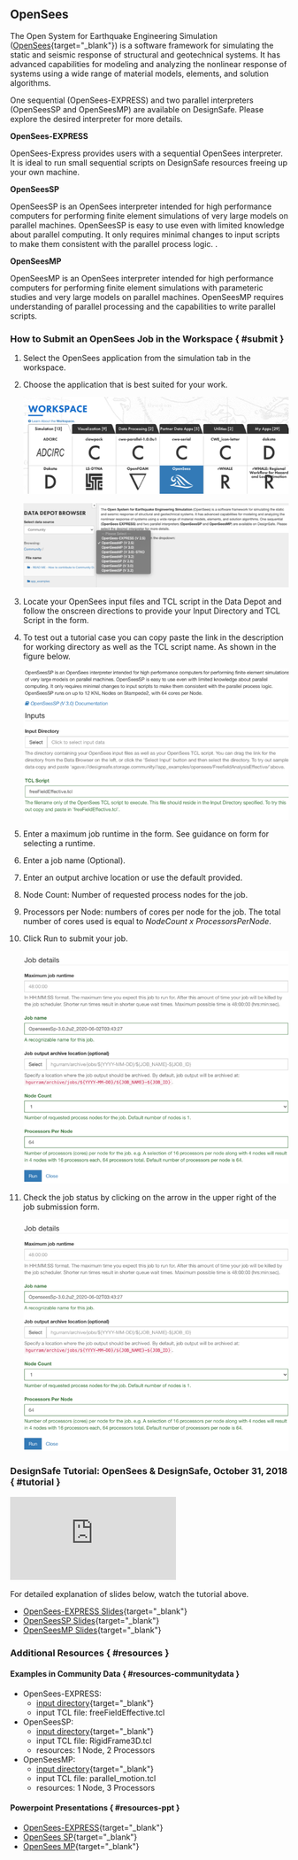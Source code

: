 ## OpenSees

The Open System for Earthquake Engineering Simulation ([OpenSees](http://opensees.berkeley.edu/){target="_blank"}) is a software framework for simulating the static and seismic response of structural and geotechnical systems. It has advanced capabilities for modeling and analyzing the nonlinear response of systems using a wide range of material models, elements, and solution algorithms.

One sequential (OpenSees-EXPRESS) and two parallel interpreters (OpenSeesSP and OpenSeesMP) are available on DesignSafe. Please explore the desired interpreter for more details.

<b>OpenSees-EXPRESS</b>

OpenSees-Express provides users with a sequential OpenSees interpreter. It is ideal to run small sequential scripts on DesignSafe resources freeing up your own machine.

<b>OpenSeesSP</b>

OpenSeesSP is an OpenSees interpreter intended for high performance computers for performing finite element simulations of very large models on parallel machines. OpenSeesSP is easy to use even with limited knowledge about parallel computing. It only requires minimal changes to input scripts to make them consistent with the parallel process logic. <!-- up to 12 KNL Nodes on OpenSeesSP runs on  Frontera, with 64 cores per Node-->.

<b>OpenSeesMP</b>

OpenSeesMP is an OpenSees interpreter intended for high performance computers for performing finite element simulations with parameteric studies and very large models on parallel machines. OpenSeesMP requires understanding of parallel processing and the capabilities to write parallel scripts. <!-- OpenSeesMP runs on up to 12 KNL Nodes on Stampede2, with 64 cores per Node. -->

### How to Submit an OpenSees Job in the Workspace { #submit }

1. Select the OpenSees application from the simulation tab in the workspace.

2. Choose the application that is best suited for your work.

	![](./imgs/opensees-1.png)

	![](./imgs/opensees-2.png)

3. Locate your OpenSees input files and TCL script in the Data Depot and follow the onscreen directions to provide your Input Directory and TCL Script in the form.

4. To test out a tutorial case you can copy paste the link in the description for working directory as well as the TCL script name. As shown in the figure below.


	![](./imgs/opensees-3.png)


5. Enter a maximum job runtime in the form. See guidance on form for selecting a runtime.

6. Enter a job name (Optional).

7. Enter an output archive location or use the default provided.

8. Node Count: Number of requested process nodes for the job.

9. Processors per Node: numbers of cores per node for the job. The total number of cores used is equal to <i style="">NodeCount x ProcessorsPerNode</i>.

10. Click Run to submit your job.

	![](./imgs/opensees-4.png)

11. Check the job status by clicking on the arrow in the upper right of the job submission form.


	![](./imgs/opensees-5.png)



### DesignSafe Tutorial: OpenSees &amp; DesignSafe, October 31, 2018 { #tutorial }

<div class="embed-responsive embed-responsive-16by9">
  <iframe class="embed-responsive-item"
          src="https://www.youtube.com/embed/upMaiz79h7E"
          frameborder="0"
          allowfullscreen></iframe>
</div>


For detailed explanation of slides below, watch the tutorial above.

* [OpenSees-EXPRESS Slides](/media/filer_public/34/e9/34e9dd3c-e954-4a78-9376-e65d1b793277/openseesexpress.pdf){target="_blank"}
* [OpenSeesSP Slides](/media/filer_public/1d/58/1d58638b-6cd4-48a1-b1b8-ce7313986e4e/openseessp.pdf){target="_blank"}
* [OpenSeesMP Slides](/media/filer_public/c4/d6/c4d6aaef-5035-4506-9c4b-256fdaa47d0f/openseesmp.pdf){target="_blank"}


### Additional Resources { #resources }

#### Examples in Community Data { #resources-communitydata }

* OpenSees-EXPRESS:
	* [input directory](https://www.designsafe-ci.org/data/browser/public/designsafe.storage.community//app_examples/opensees/OpenSeesEXPRESS){target="_blank"}
	* input TCL file: freeFieldEffective.tcl
* OpenSeesSP:
	* [input directory](https://www.designsafe-ci.org/data/browser/public/designsafe.storage.community//app_examples/opensees/OpenSeesSP){target="_blank"}
	* input TCL file: RigidFrame3D.tcl
	* resources: 1 Node, 2 Processors  
* OpenSeesMP:
	* [input directory](https://www.designsafe-ci.org/data/browser/public/designsafe.storage.community//app_examples/opensees/OpenSeesMP){target="_blank"}
	* input TCL file: parallel_motion.tcl
	* resources: 1 Node, 3 Processors


#### Powerpoint Presentations { #resources-ppt }

* [OpenSees-EXPRESS](/media/filer_public/34/e9/34e9dd3c-e954-4a78-9376-e65d1b793277/openseesexpress.pdf){target="_blank"}
* [OpenSees SP](/media/filer_public/1d/58/1d58638b-6cd4-48a1-b1b8-ce7313986e4e/openseessp.pdf){target="_blank"}
* [OpenSees MP](/media/filer_public/c4/d6/c4d6aaef-5035-4506-9c4b-256fdaa47d0f/openseesmp.pdf){target="_blank"}



